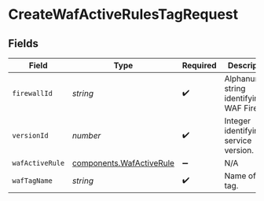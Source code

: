 # CreateWafActiveRulesTagRequest


## Fields

| Field                                                            | Type                                                             | Required                                                         | Description                                                      | Example                                                          |
| ---------------------------------------------------------------- | ---------------------------------------------------------------- | ---------------------------------------------------------------- | ---------------------------------------------------------------- | ---------------------------------------------------------------- |
| `firewallId`                                                     | *string*                                                         | :heavy_check_mark:                                               | Alphanumeric string identifying a WAF Firewall.                  | fW7g2uUGZzb2W9Euo4Mo0r                                           |
| `versionId`                                                      | *number*                                                         | :heavy_check_mark:                                               | Integer identifying a service version.                           | 1                                                                |
| `wafActiveRule`                                                  | [components.WafActiveRule](../../models/shared/wafactiverule.md) | :heavy_minus_sign:                                               | N/A                                                              |                                                                  |
| `wafTagName`                                                     | *string*                                                         | :heavy_check_mark:                                               | Name of the tag.                                                 | test-waf-tag                                                     |